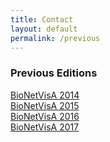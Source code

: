 ```yaml
---
title: Contact
layout: default
permalink: /previous
---
```


### Previous Editions

<p><a href="http://sysbio.curie.fr/bionetvisa/bionetvisa2014.html">BioNetVisA 2014</a><br />
<a href="http://sysbio.curie.fr/bionetvisa/bionetvisa2015.html">BioNetVisA 2015</a><br />
<a href="http://sysbio.curie.fr/bionetvisa/bionetvisa2016.html">BioNetVisA 2016</a><br />
<a href="https://sysbio.curie.fr/bionetvisa/bionetvisa2017.html">BioNetVisA 2017</a><br />
<!-- <a href="/index18_bkup.md">BioNetVisA 2018</a><br /> -->
</p>
